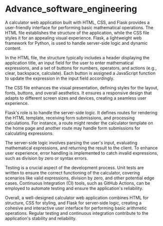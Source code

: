 # Advance_software_engineering
A calculator web application built with HTML, CSS, and Flask provides a user-friendly interface for performing basic mathematical operations. The HTML file establishes the structure of the application, while the CSS file styles it for an appealing visual experience. Flask, a lightweight web framework for Python, is used to handle server-side logic and dynamic content.

In the HTML file, the structure typically includes a header displaying the application title, an input field for the user to enter mathematical expressions, and a set of buttons for numbers, operators, and actions (e.g., clear, backspace, calculate). Each button is assigned a JavaScript function to update the expression in the input field accordingly.

The CSS file enhances the visual presentation, defining styles for the layout, fonts, buttons, and overall aesthetics. It ensures a responsive design that adapts to different screen sizes and devices, creating a seamless user experience.

Flask's role is to handle the server-side logic. It defines routes for rendering the HTML template, receiving form submissions, and processing calculations. For instance, a route might render the calculator template on the home page and another route may handle form submissions for calculating expressions.

The server-side logic involves parsing the user's input, evaluating mathematical expressions, and returning the result to the client. To enhance user experience, error handling is implemented to catch invalid expressions, such as division by zero or syntax errors.

Testing is a crucial aspect of the development process. Unit tests are written to ensure the correct functioning of the calculator, covering scenarios like valid expressions, division by zero, and other potential edge cases. Continuous Integration (CI) tools, such as GitHub Actions, can be employed to automate testing and ensure the application's reliability.

Overall, a well-designed calculator web application combines HTML for structure, CSS for styling, and Flask for server-side logic, creating a cohesive and interactive user interface for performing basic arithmetic operations. Regular testing and continuous integration contribute to the application's stability and reliability.
